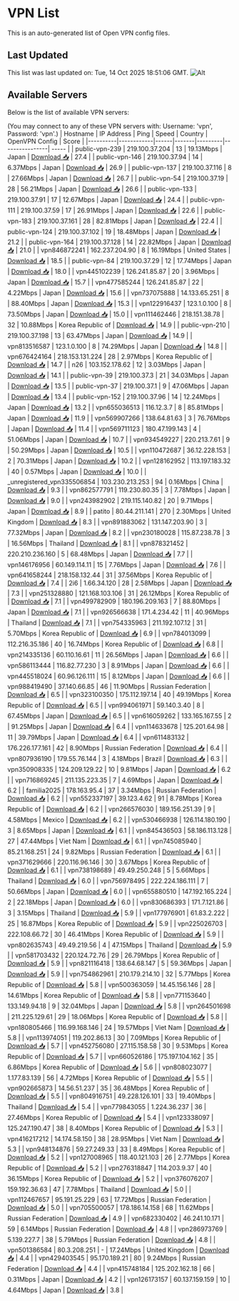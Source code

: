 # VPN List

This is an auto-generated list of Open VPN config files.

## Last Updated

This list was last updated on: Tue, 14 Oct 2025 18:51:06 GMT.
![Alt](https://repobeats.axiom.co/api/embed/186b98318ef1479477931607c1ad7d823f12451f.svg "Repobeats analytics image")

## Available Servers

Below is the list of available VPN servers:

(You may connect to any of these VPN servers with: Username: 'vpn', Password: 'vpn'.)
| Hostname | IP Address | Ping | Speed | Country | OpenVPN Config | Score |
|----------|------------|------|-------|---------|----------------| ----- |
| public-vpn-239 | 219.100.37.204 | 13 | 19.13Mbps | Japan | [Download 📥](./configs/server_0_JP.ovpn) | 27.4 |
| public-vpn-146 | 219.100.37.94 | 14 | 6.37Mbps | Japan | [Download 📥](./configs/server_1_JP.ovpn) | 26.9 |
| public-vpn-137 | 219.100.37.116 | 8 | 27.66Mbps | Japan | [Download 📥](./configs/server_2_JP.ovpn) | 26.7 |
| public-vpn-54 | 219.100.37.19 | 28 | 56.21Mbps | Japan | [Download 📥](./configs/server_3_JP.ovpn) | 26.6 |
| public-vpn-133 | 219.100.37.91 | 17 | 12.67Mbps | Japan | [Download 📥](./configs/server_4_JP.ovpn) | 24.4 |
| public-vpn-111 | 219.100.37.59 | 17 | 26.91Mbps | Japan | [Download 📥](./configs/server_5_JP.ovpn) | 22.6 |
| public-vpn-183 | 219.100.37.161 | 28 | 82.81Mbps | Japan | [Download 📥](./configs/server_6_JP.ovpn) | 22.4 |
| public-vpn-124 | 219.100.37.102 | 19 | 18.48Mbps | Japan | [Download 📥](./configs/server_7_JP.ovpn) | 21.2 |
| public-vpn-164 | 219.100.37.128 | 14 | 22.82Mbps | Japan | [Download 📥](./configs/server_8_JP.ovpn) | 21.0 |
| vpn846872241 | 162.237.204.90 | 8 | 16.19Mbps | United States | [Download 📥](./configs/server_9_US.ovpn) | 18.5 |
| public-vpn-84 | 219.100.37.29 | 12 | 17.74Mbps | Japan | [Download 📥](./configs/server_10_JP.ovpn) | 18.0 |
| vpn445102239 | 126.241.85.87 | 20 | 3.96Mbps | Japan | [Download 📥](./configs/server_11_JP.ovpn) | 15.7 |
| vpn477585244 | 126.241.85.87 | 22 | 4.22Mbps | Japan | [Download 📥](./configs/server_12_JP.ovpn) | 15.6 |
| vpn737075888 | 14.133.65.251 | 8 | 88.40Mbps | Japan | [Download 📥](./configs/server_13_JP.ovpn) | 15.3 |
| vpn122916437 | 123.1.0.100 | 8 | 73.50Mbps | Japan | [Download 📥](./configs/server_14_JP.ovpn) | 15.0 |
| vpn111462446 | 218.151.38.78 | 32 | 10.88Mbps | Korea Republic of | [Download 📥](./configs/server_15_KR.ovpn) | 14.9 |
| public-vpn-210 | 219.100.37.198 | 13 | 63.47Mbps | Japan | [Download 📥](./configs/server_16_JP.ovpn) | 14.9 |
| vpn813516587 | 123.1.0.100 | 8 | 74.29Mbps | Japan | [Download 📥](./configs/server_17_JP.ovpn) | 14.8 |
| vpn676424164 | 218.153.131.224 | 28 | 2.97Mbps | Korea Republic of | [Download 📥](./configs/server_18_KR.ovpn) | 14.7 |
| n26 | 103.152.178.62 | 12 | 3.03Mbps | Japan | [Download 📥](./configs/server_19_JP.ovpn) | 14.1 |
| public-vpn-39 | 219.100.37.3 | 21 | 34.03Mbps | Japan | [Download 📥](./configs/server_20_JP.ovpn) | 13.5 |
| public-vpn-37 | 219.100.37.1 | 9 | 47.06Mbps | Japan | [Download 📥](./configs/server_21_JP.ovpn) | 13.4 |
| public-vpn-152 | 219.100.37.96 | 14 | 12.24Mbps | Japan | [Download 📥](./configs/server_22_JP.ovpn) | 13.2 |
| vpn655036513 | 116.12.3.7 | 8 | 85.81Mbps | Japan | [Download 📥](./configs/server_23_JP.ovpn) | 11.9 |
| vpn569907266 | 138.64.81.63 | 3 | 76.76Mbps | Japan | [Download 📥](./configs/server_24_JP.ovpn) | 11.4 |
| vpn569711123 | 180.47.199.143 | 4 | 51.06Mbps | Japan | [Download 📥](./configs/server_25_JP.ovpn) | 10.7 |
| vpn934549227 | 220.213.7.61 | 9 | 50.29Mbps | Japan | [Download 📥](./configs/server_26_JP.ovpn) | 10.5 |
| vpn110472687 | 36.12.228.153 | 2 | 70.31Mbps | Japan | [Download 📥](./configs/server_27_JP.ovpn) | 10.2 |
| vpn128162952 | 113.197.183.32 | 40 | 0.57Mbps | Japan | [Download 📥](./configs/server_28_JP.ovpn) | 10.0 |
| _unregistered_vpn335506854 | 103.230.213.253 | 94 | 0.16Mbps | China | [Download 📥](./configs/server_29_CN.ovpn) | 9.3 |
| vpn862577791 | 119.230.80.35 | 3 | 7.78Mbps | Japan | [Download 📥](./configs/server_30_JP.ovpn) | 9.0 |
| vpn243982902 | 219.115.140.82 | 20 | 9.71Mbps | Japan | [Download 📥](./configs/server_31_JP.ovpn) | 8.9 |
| patito | 80.44.211.141 | 270 | 2.30Mbps | United Kingdom | [Download 📥](./configs/server_32_GB.ovpn) | 8.3 |
| vpn891883062 | 131.147.203.90 | 3 | 77.32Mbps | Japan | [Download 📥](./configs/server_33_JP.ovpn) | 8.2 |
| vpn230180028 | 115.87.238.78 | 3 | 16.56Mbps | Thailand | [Download 📥](./configs/server_34_TH.ovpn) | 8.1 |
| vpn878321452 | 220.210.236.160 | 5 | 68.48Mbps | Japan | [Download 📥](./configs/server_35_JP.ovpn) | 7.7 |
| vpn146176956 | 60.149.114.11 | 15 | 7.76Mbps | Japan | [Download 📥](./configs/server_36_JP.ovpn) | 7.6 |
| vpn641658244 | 218.158.132.44 | 31 | 37.56Mbps | Korea Republic of | [Download 📥](./configs/server_37_KR.ovpn) | 7.4 |
| 2i6 | 1.66.34.120 | 28 | 2.58Mbps | Japan | [Download 📥](./configs/server_38_JP.ovpn) | 7.3 |
| vpn251328880 | 121.168.103.106 | 31 | 26.12Mbps | Korea Republic of | [Download 📥](./configs/server_39_KR.ovpn) | 7.1 |
| vpn499782909 | 180.196.209.163 | 7 | 88.80Mbps | Japan | [Download 📥](./configs/server_40_JP.ovpn) | 7.1 |
| vpn926566638 | 171.4.234.42 | 11 | 40.96Mbps | Thailand | [Download 📥](./configs/server_41_TH.ovpn) | 7.1 |
| vpn754335963 | 211.192.107.12 | 31 | 5.70Mbps | Korea Republic of | [Download 📥](./configs/server_42_KR.ovpn) | 6.9 |
| vpn784013099 | 112.216.35.186 | 40 | 16.74Mbps | Korea Republic of | [Download 📥](./configs/server_43_KR.ovpn) | 6.8 |
| vpn214335136 | 60.110.16.61 | 11 | 26.56Mbps | Japan | [Download 📥](./configs/server_44_JP.ovpn) | 6.6 |
| vpn586113444 | 116.82.77.230 | 3 | 8.91Mbps | Japan | [Download 📥](./configs/server_45_JP.ovpn) | 6.6 |
| vpn445518024 | 60.96.126.111 | 15 | 8.12Mbps | Japan | [Download 📥](./configs/server_46_JP.ovpn) | 6.6 |
| vpn988419490 | 37.140.66.85 | 46 | 11.90Mbps | Russian Federation | [Download 📥](./configs/server_47_RU.ovpn) | 6.5 |
| vpn323100350 | 175.112.197.14 | 40 | 49.19Mbps | Korea Republic of | [Download 📥](./configs/server_48_KR.ovpn) | 6.5 |
| vpn994061971 | 59.140.3.40 | 8 | 67.45Mbps | Japan | [Download 📥](./configs/server_49_JP.ovpn) | 6.5 |
| vpn616059262 | 133.165.167.55 | 2 | 91.25Mbps | Japan | [Download 📥](./configs/server_50_JP.ovpn) | 6.4 |
| vpn114633678 | 125.201.64.98 | 11 | 39.79Mbps | Japan | [Download 📥](./configs/server_51_JP.ovpn) | 6.4 |
| vpn611483132 | 176.226.177.161 | 42 | 8.90Mbps | Russian Federation | [Download 📥](./configs/server_52_RU.ovpn) | 6.4 |
| vpn807936190 | 179.55.76.144 | 3 | 4.18Mbps | Brazil | [Download 📥](./configs/server_53_BR.ovpn) | 6.3 |
| vpn350908335 | 124.209.129.22 | 10 | 9.81Mbps | Japan | [Download 📥](./configs/server_54_JP.ovpn) | 6.2 |
| vpn716869245 | 211.135.223.35 | 7 | 4.69Mbps | Japan | [Download 📥](./configs/server_55_JP.ovpn) | 6.2 |
| familia2025 | 178.163.95.4 | 37 | 3.34Mbps | Russian Federation | [Download 📥](./configs/server_56_RU.ovpn) | 6.2 |
| vpn552337197 | 39.123.4.62 | 91 | 8.78Mbps | Korea Republic of | [Download 📥](./configs/server_57_KR.ovpn) | 6.2 |
| vpn266576030 | 189.156.251.39 | 9 | 4.58Mbps | Mexico | [Download 📥](./configs/server_58_MX.ovpn) | 6.2 |
| vpn530466938 | 126.114.180.190 | 3 | 8.65Mbps | Japan | [Download 📥](./configs/server_59_JP.ovpn) | 6.1 |
| vpn845436503 | 58.186.113.128 | 27 | 47.44Mbps | Viet Nam | [Download 📥](./configs/server_60_VN.ovpn) | 6.1 |
| vpn745085940 | 85.21.168.251 | 24 | 9.82Mbps | Russian Federation | [Download 📥](./configs/server_61_RU.ovpn) | 6.1 |
| vpn371629666 | 220.116.96.146 | 30 | 3.67Mbps | Korea Republic of | [Download 📥](./configs/server_62_KR.ovpn) | 6.1 |
| vpn738198689 | 49.49.250.248 | 5 | 5.66Mbps | Thailand | [Download 📥](./configs/server_63_TH.ovpn) | 6.0 |
| vpn756978495 | 222.224.186.111 | 7 | 50.66Mbps | Japan | [Download 📥](./configs/server_64_JP.ovpn) | 6.0 |
| vpn655880510 | 147.192.165.224 | 2 | 22.18Mbps | Japan | [Download 📥](./configs/server_65_JP.ovpn) | 6.0 |
| vpn830686393 | 171.7.121.86 | 3 | 3.15Mbps | Thailand | [Download 📥](./configs/server_66_TH.ovpn) | 5.9 |
| vpn177976901 | 61.83.2.222 | 25 | 16.87Mbps | Korea Republic of | [Download 📥](./configs/server_67_KR.ovpn) | 5.9 |
| vpn225026703 | 222.108.66.72 | 30 | 46.41Mbps | Korea Republic of | [Download 📥](./configs/server_68_KR.ovpn) | 5.9 |
| vpn802635743 | 49.49.219.56 | 4 | 47.15Mbps | Thailand | [Download 📥](./configs/server_69_TH.ovpn) | 5.9 |
| vpn581703432 | 220.124.72.76 | 29 | 26.79Mbps | Korea Republic of | [Download 📥](./configs/server_70_KR.ovpn) | 5.9 |
| vpn821116418 | 138.64.68.147 | 5 | 59.36Mbps | Japan | [Download 📥](./configs/server_71_JP.ovpn) | 5.9 |
| vpn754862961 | 210.179.214.10 | 32 | 5.77Mbps | Korea Republic of | [Download 📥](./configs/server_72_KR.ovpn) | 5.8 |
| vpn500363059 | 14.45.156.146 | 28 | 14.61Mbps | Korea Republic of | [Download 📥](./configs/server_73_KR.ovpn) | 5.8 |
| vpn771153640 | 133.149.94.18 | 9 | 32.04Mbps | Japan | [Download 📥](./configs/server_74_JP.ovpn) | 5.8 |
| vpn264501698 | 211.225.129.61 | 29 | 18.06Mbps | Korea Republic of | [Download 📥](./configs/server_75_KR.ovpn) | 5.8 |
| vpn180805466 | 116.99.168.146 | 24 | 19.57Mbps | Viet Nam | [Download 📥](./configs/server_76_VN.ovpn) | 5.8 |
| vpn113974051 | 119.202.86.13 | 30 | 7.09Mbps | Korea Republic of | [Download 📥](./configs/server_77_KR.ovpn) | 5.7 |
| vpn452756080 | 27.115.158.58 | 30 | 9.53Mbps | Korea Republic of | [Download 📥](./configs/server_78_KR.ovpn) | 5.7 |
| vpn660526186 | 175.197.104.162 | 35 | 6.86Mbps | Korea Republic of | [Download 📥](./configs/server_79_KR.ovpn) | 5.6 |
| vpn808023077 | 1.177.83.139 | 56 | 4.72Mbps | Korea Republic of | [Download 📥](./configs/server_80_KR.ovpn) | 5.5 |
| vpn902665873 | 14.56.51.237 | 35 | 36.48Mbps | Korea Republic of | [Download 📥](./configs/server_81_KR.ovpn) | 5.5 |
| vpn804916751 | 49.228.126.101 | 33 | 19.40Mbps | Thailand | [Download 📥](./configs/server_82_TH.ovpn) | 5.4 |
| vpn779843055 | 1.224.36.237 | 36 | 27.46Mbps | Korea Republic of | [Download 📥](./configs/server_83_KR.ovpn) | 5.4 |
| vpn123338097 | 125.247.190.47 | 38 | 8.40Mbps | Korea Republic of | [Download 📥](./configs/server_84_KR.ovpn) | 5.3 |
| vpn416217212 | 14.174.58.150 | 38 | 28.95Mbps | Viet Nam | [Download 📥](./configs/server_85_VN.ovpn) | 5.3 |
| vpn948134876 | 59.27.249.33 | 33 | 8.49Mbps | Korea Republic of | [Download 📥](./configs/server_86_KR.ovpn) | 5.2 |
| vpn127008965 | 118.40.121.103 | 26 | 2.77Mbps | Korea Republic of | [Download 📥](./configs/server_87_KR.ovpn) | 5.2 |
| vpn276318847 | 114.203.9.37 | 40 | 36.15Mbps | Korea Republic of | [Download 📥](./configs/server_88_KR.ovpn) | 5.2 |
| vpn376076207 | 159.192.36.63 | 47 | 7.78Mbps | Thailand | [Download 📥](./configs/server_89_TH.ovpn) | 5.0 |
| vpn112467657 | 95.191.25.229 | 63 | 17.72Mbps | Russian Federation | [Download 📥](./configs/server_90_RU.ovpn) | 5.0 |
| vpn705500057 | 178.186.14.158 | 68 | 11.62Mbps | Russian Federation | [Download 📥](./configs/server_91_RU.ovpn) | 4.9 |
| vpn682330402 | 46.241.10.171 | 59 | 6.14Mbps | Russian Federation | [Download 📥](./configs/server_92_RU.ovpn) | 4.8 |
| vpn286973769 | 5.139.227.7 | 38 | 5.79Mbps | Russian Federation | [Download 📥](./configs/server_93_RU.ovpn) | 4.8 |
| vpn501386584 | 80.3.208.251 | - | 17.24Mbps | United Kingdom | [Download 📥](./configs/server_94_GB.ovpn) | 4.4 |
| vpn429403545 | 95.170.189.21 | 80 | 9.24Mbps | Russian Federation | [Download 📥](./configs/server_95_RU.ovpn) | 4.4 |
| vpn415748184 | 125.202.162.18 | 66 | 0.31Mbps | Japan | [Download 📥](./configs/server_96_JP.ovpn) | 4.2 |
| vpn126173157 | 60.137.159.159 | 10 | 4.64Mbps | Japan | [Download 📥](./configs/server_97_JP.ovpn) | 3.8 |

